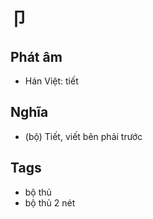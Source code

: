 # 卩

## Phát âm
* Hán Việt: tiết

## Nghĩa
* (bộ) Tiết, viết bên phải trước

## Tags
* bộ thủ
* bộ thủ 2 nét

<script>window.HANZI_FIELD='卩';</script>